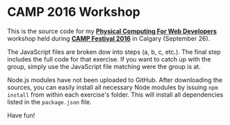 # CAMP 2016 Workshop

This is the source code for my **[Physical Computing For Web Developers](http://www.campfestival.ca/workshop_jean/)** 
workshop held during **[CAMP Festival 2016](http://www.campfestival.ca/)** in Calgary (September 26).

The JavaScript files are broken dow into steps (a, b, c, etc.). The final step includes the full 
code for that exercise. If you want to catch up with the group, simply use the JavaScript file 
matching were the group is at.

Node.js modules have not been uploaded to GitHub. After downloading the sources, you can easily 
install all necessary Node modules by issuing `npm install` from within each exercise's folder. This 
will install all dependencies listed in the `package.json` file.

Have fun!